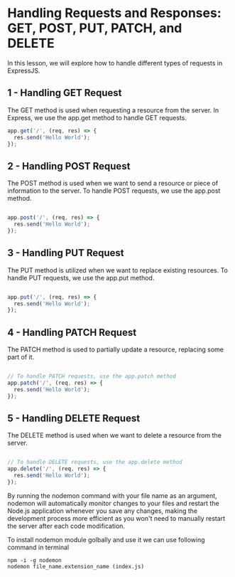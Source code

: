 # Handling Requests and Responses: GET, POST, PUT, PATCH, and DELETE

In this lesson, we will explore how to handle different types of requests in ExpressJS.

## 1 - Handling GET Request

The GET method is used when requesting a resource from the server. In Express, we use the app.get method to handle GET requests.

```js
app.get('/', (req, res) => {
  res.send('Hello World');
});
```

## 2 - Handling POST Request

The POST method is used when we want to send a resource or piece of information to the server. To handle POST requests, we use the app.post method.

```js

app.post('/', (req, res) => {
  res.send('Hello World');
});
```

## 3 -  Handling PUT Request

The PUT method is utilized when we want to replace existing resources. To handle PUT requests, we use the app.put method.

```js

app.put('/', (req, res) => {
  res.send('Hello World');
});
```

## 4 - Handling PATCH Request
The PATCH method is used to partially update a resource, replacing some part of it.

```js

// To handle PATCH requests, use the app.patch method
app.patch('/', (req, res) => {
  res.send('Hello World');
});
```

## 5 - Handling DELETE Request

The DELETE method is used when we want to delete a resource from the server.

```js

// To handle DELETE requests, use the app.delete method
app.delete('/', (req, res) => {
  res.send('Hello World');
});

```

By running the nodemon command with your file name as an argument, nodemon will automatically monitor changes to your files and restart the Node.js application whenever you save any changes, making the development process more efficient as you won't need to manually restart the server after each code modification.

To install nodemon module golbally and use it  we can use following command in terminal
```bssh
npm -i -g nodemon
nodemon file_name.extension_name (index.js)
```
